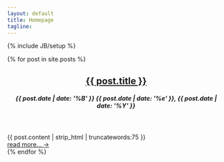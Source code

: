 ```yaml
---
layout: default
title: Homepage
tagline: 
---
```

{% include JB/setup %}


{% for post in site.posts %}
<article>
  <header>
    <h2>
        <a href="{{ post.url }}" rel="bookmark" title="Permanent link to ">{{ post.title }}</a>
    </h2>
    <h5><time>{{ post.date | date: '%B' }} {{ post.date | date: '%e' }}, {{ post.date | date: '%Y' }}</time></h5>
  </header>
  <div class="post-entry">
        {{  post.content | strip_html | truncatewords:75 }}
  </div>
  <div class="post-footer">
        <div class="read-more">
            <a href="{{ post.url }}">read more... &rarr;</a>
        </div>
    </div>
</article>
{% endfor %}



